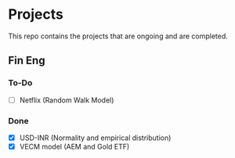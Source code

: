 # Projects

This repo contains the projects that are ongoing and are completed.


## Fin Eng

### To-Do
- [ ] Netflix (Random Walk Model)

### Done
- [x] USD-INR (Normality and empirical distribution)
- [x] VECM model (AEM and Gold ETF)
